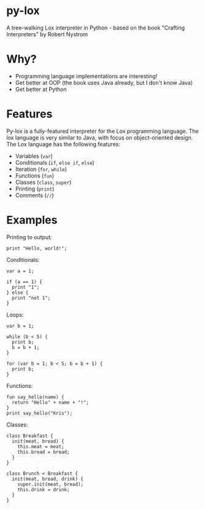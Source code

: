 # py-lox
A tree-walking Lox interpreter in Python - based on the book "Crafting Interpreters" by Robert Nystrom

# Why?
- Programming language implementations are interesting!
- Get better at OOP (the book uses Java already, but I don't know Java)
- Get better at Python

# Features
Py-lox is a fully-featured interpreter for the Lox programming language. The lox language is very similar to Java, with focus on object-oriented design. The Lox language has the following features:
- Variables (`var`)
- Conditionals (`if`, `else if`, `else`)
- Iteration (`for`, `while`)
- Functions (`fun`)
- Classes (`class`, `super`)
- Printing (`print`)
- Comments (`//`)

# Examples

Printing to output: 

```lox
print "Hello, world!";
```

Conditionals:

```lox
var a = 1;

if (a == 1) {
  print "1";
} else {
  print "not 1";
}
```

Loops:

```lox
var b = 1;

while (b < 5) {
  print b;
  b = b + 1;
}

for (var b = 1; b < 5; b = b + 1) {
  print b;
}
```

Functions:

```lox
fun say_hello(name) {
  return "Hello" + name + "!";
}
print say_hello("Kris");
```

Classes:
```lox
class Breakfast {
  init(meat, bread) {
    this.meat = meat;
    this.bread = bread;
  }
}

class Brunch < Breakfast {
  init(meat, bread, drink) {
    super.init(meat, bread);
    this.drink = drink;
  }
}
```
